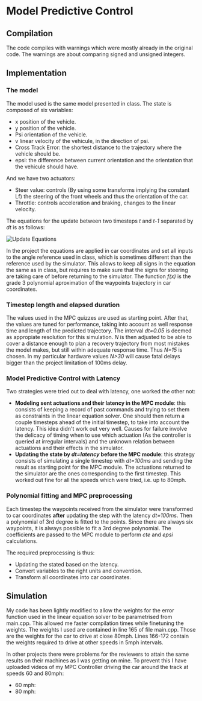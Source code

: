 # Model Predictive Control
## Compilation
The code compiles with warnings which were mostly already in the original code. The warnings are about comparing signed and unsigned integers.

## Implementation

### The model

The model used is the same model presented in class. The state is composed of six variables:
* x position of the vehicle.
* y position  of the vehicle.
* Psi orientation of the vehicle.
* v linear velocity of the vehicule, in the direction of psi.
* Cross Track Error: the shortest distance to the trajectory where the vehicle should be.
* epsi: the difference between current orientation and the orientation that the vehicule should have.

And we have two actuators:
* Steer value: controls (By using some transforms implying the constant Lf) the steering of the front wheels and thus the orientation of the car.
* Throttle: controls acceleration and braking, changes to the linear velocity.

The equations for the update between two timesteps *t* and *t-1* separated by *dt* is as follows:

![Update Equations](https://github.com/hectorratia/CarND-MPC-Project/blob/master/updateequations.png?raw=true "Update equations")

In the project the equations are applied in car coordinates and set all inputs to the angle reference used in class, which is sometimes different than the reference used by the simulator. This allows to keep all signs in the equation the same as in class, but requires to make sure that the signs for steering are taking care of before returning to the simulator. The function *f(x)* is the grade 3 polynomial aproximation of the waypoints trajectory in car coordinates.

### Timestep length and elapsed duration

The values used in the MPC quizzes are used as starting point. After that, the values are tuned for performance, taking into account as well response time and length of the predicted trajectory. The interval *dt=0.05* is deemed as appropiate resolution for this simulation. *N* is then adjusted to be able to cover a distance enough to plan a recovery trajectory from most mistakes the model makes, but still within adequate response time. Thus *N=15* is chosen. In my particular hardware values *N>30* will cause fatal delays bigger than the project limitation of 100ms delay.

### Model Predictive Control with Latency

Two strategies were tried out to deal with latency, one worked the other not:
* **Modeling sent actuations and their latency in the MPC module**: this consists of keeping a record of past commands and trying to set them as constraints in the linear equation solver. One should then return a couple timesteps ahead of the initial timestep, to take into account the latency. This idea didn't work out very well. Causes for failure involve the delicacy of timing when to use which actuation (As the controller is queried at irregular intervals) and the unknown relation between actuations and their effects in the simulator.
* **Updating the state by _dt=latency_ before the MPC module**: this strategy consists of simulating a single timestep with *dt=100ms* and sending the result as starting point for the MPC module. The actuations returned to the simulator are the ones corresponding to the first timestep. This worked out fine for all the speeds which were tried, i.e. up to 80mph.

### Polynomial fitting and MPC preprocessing
Each timestep the waypoints received from the simulator were transformed to car coordinates **after** updating the step with the latency *dt=100ms*. Then a polynomial of 3rd degree is fitted to the points. Since there are always six waypoints, it is always possible to fit a 3rd degree polynomial. The coefficients are passed to the MPC module to perform *cte* and *epsi* calculations.

The required preprocessing is thus:
* Updating the stated based on the latency.
* Convert variables to the right units and convention.
* Transform all coordinates into car coordinates.

## Simulation

My code has been lightly modified to allow the weights for the error function used in the linear equation solver to be parametrised from main.cpp. This allowed me faster compilation times while finetuning the weights. The weights I used are contained in line 165 of file main.cpp. Those are the weights for the car to drive at close 80mph. Lines 166-172 contain the weights required to drive at other speeds in 5mph intervals.

In other projects there were problems for the reviewers to attain the same results on their machines as I was getting on mine. To prevent this I have uploaded videos of my MPC Controller driving the car around the track at speeds 60 and 80mph:
* 60 mph:
* 80 mph:
